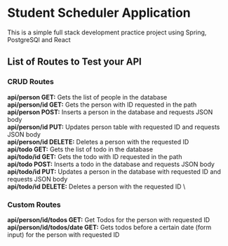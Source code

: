 # Student Scheduler Application
This is a simple full stack development practice project using Spring, PostgreSQl and React

## List of Routes to Test your API

### CRUD Routes

**api/person GET:** Gets the list of people in the database \
**api/person/id GET:** Gets the person with ID requested in the path \
**api/person POST:** Inserts a person in the database and requests JSON body \
**api/person/id PUT:** Updates person table with requested ID and requests JSON body \
**api/person/id DELETE:** Deletes a person with the requested ID \
**api/todo GET:** Gets the list of todo in the database \
**api/todo/id GET:** Gets the todo with ID requested in the path \
**api/todo POST:** Inserts a todo in the database and requests JSON body \
**api/todo/id PUT:** Updates a person in the database with requested ID and requests JSON body \
**api/todo/id DELETE:** Deletes a person with the requested ID \

### Custom Routes

**api/person/id/todos GET:** Get Todos for the person with requested ID \
**api/person/id/todos/date GET:** Gets todos before a certain date (form input) for the person with requested ID
